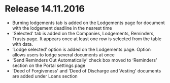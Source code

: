 # Release 14.11.2016
* Burning lodgements tab is added on the Lodgements page for document with the lodgement deadline in the nearest time
* 'Selected' tab is added on the Companies, Lodgements, Reminders, Trusts page. It appears once at least one row is selected from the table with data. 
* ‘Lodge selected’ option is added on the Lodgements page. Option allows users to lodge several documents at once
* ‘Send Reminders Out Automatically’ check box moved to ‘Reminders’ section on the Portal settings page
* 'Deed of Forgiveness' and ‘Deed of Discharge and Vesting' documents are added under Loans section
